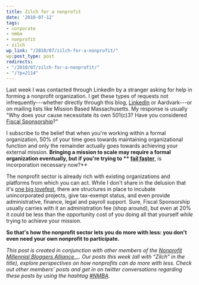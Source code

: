 ```yaml
---
title: Zilch for a nonprofit
date: '2010-07-12'
tags:
- corporate
- nmba
- nonprofit
- zilch
wp_link: "/2010/07/zilch-for-a-nonprofit/"
wp:post_type: post
redirects:
- "/2010/07/zilch-for-a-nonprofit/"
- "/?p=2114"
---
```


Last week I was contacted through LinkedIn by a stranger asking for help in forming a nonprofit organization. I get these types of requests not infrequently---whether directly through this blog, [LinkedIn](http://www.linkedin.com/in/bensheldon) or Aardvark---or on mailing lists like Mission Based Massachusetts. My response is usually "Why does your cause necessitate its own 501(c)3? Have you considered [Fiscal Sponsorship](http://foundationcenter.org/getstarted/tutorials/fiscal/index.html)?"

I subscribe to the belief that when you're working within a formal organization, 50% of your time goes towards maintaining organizational function and only the remainder actually goes towards achieving your external mission. **Bringing a mission to scale may require a formal organization eventually, but if you're trying to ** [**fail faster**](http://authentic.gilbert.org/2006/11/02/why-fail/)**, is incorporation necessary now?**

The nonprofit sector is already rich with existing organizations and platforms from which you can act. While I don't share in the delusion that it's [one big lovefest](http://www.island94.org/2006/10/nonprofit-competition-concept-map/), there are structures in place to incubate unincorporated projects, give tax-exempt status, and even provide administrative, finance, legal and payroll support. Sure, Fiscal Sponsorship usually carries with it an administration fee (shop around), but even at 20% it could be less than the opportunity cost of you doing all that yourself _while_ trying to achieve your mission.

**So that's how the nonprofit sector lets you do more with less: you don't even need your own nonprofit to participate.**

_This post is created in conjunction with other members of the [Nonprofit Millennial Bloggers Alliance](http://www.allisonj.org/2009/10/13/nonprofit-millenial-bloggers/)__. Our posts this week (all with “Zilch” in the title), explore perspectives on how nonprofits can do more with less. Check out other members’ posts and get in on twitter conversations regarding these posts by using the hashtag [#NMBA](http://twitter.com/#search?q=%23nmba)._
